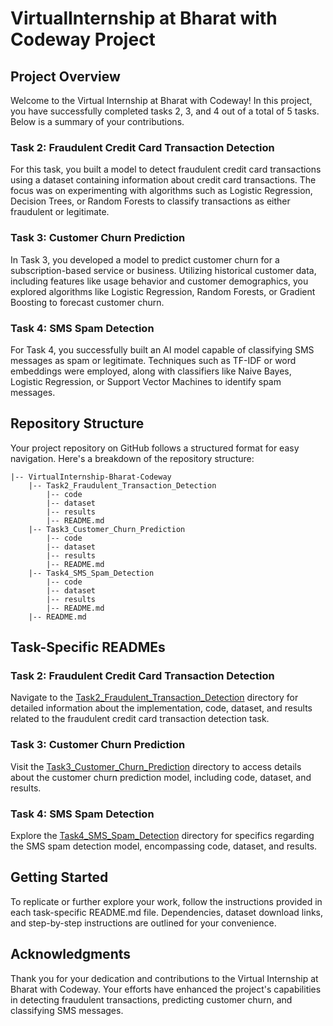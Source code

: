 # VirtualInternship at Bharat with Codeway Project

## Project Overview
Welcome to the Virtual Internship at Bharat with Codeway! In this project, you have successfully completed tasks 2, 3, and 4 out of a total of 5 tasks. Below is a summary of your contributions.

### Task 2: Fraudulent Credit Card Transaction Detection
For this task, you built a model to detect fraudulent credit card transactions using a dataset containing information about credit card transactions. The focus was on experimenting with algorithms such as Logistic Regression, Decision Trees, or Random Forests to classify transactions as either fraudulent or legitimate.

### Task 3: Customer Churn Prediction
In Task 3, you developed a model to predict customer churn for a subscription-based service or business. Utilizing historical customer data, including features like usage behavior and customer demographics, you explored algorithms like Logistic Regression, Random Forests, or Gradient Boosting to forecast customer churn.

### Task 4: SMS Spam Detection
For Task 4, you successfully built an AI model capable of classifying SMS messages as spam or legitimate. Techniques such as TF-IDF or word embeddings were employed, along with classifiers like Naive Bayes, Logistic Regression, or Support Vector Machines to identify spam messages.

## Repository Structure
Your project repository on GitHub follows a structured format for easy navigation. Here's a breakdown of the repository structure:

```
|-- VirtualInternship-Bharat-Codeway
    |-- Task2_Fraudulent_Transaction_Detection
        |-- code
        |-- dataset
        |-- results
        |-- README.md
    |-- Task3_Customer_Churn_Prediction
        |-- code
        |-- dataset
        |-- results
        |-- README.md
    |-- Task4_SMS_Spam_Detection
        |-- code
        |-- dataset
        |-- results
        |-- README.md
    |-- README.md
```

## Task-Specific READMEs

### Task 2: Fraudulent Credit Card Transaction Detection
Navigate to the [Task2_Fraudulent_Transaction_Detection](./Task2_Fraudulent_Transaction_Detection) directory for detailed information about the implementation, code, dataset, and results related to the fraudulent credit card transaction detection task.

### Task 3: Customer Churn Prediction
Visit the [Task3_Customer_Churn_Prediction](./Task3_Customer_Churn_Prediction) directory to access details about the customer churn prediction model, including code, dataset, and results.

### Task 4: SMS Spam Detection
Explore the [Task4_SMS_Spam_Detection](./Task4_SMS_Spam_Detection) directory for specifics regarding the SMS spam detection model, encompassing code, dataset, and results.

## Getting Started
To replicate or further explore your work, follow the instructions provided in each task-specific README.md file. Dependencies, dataset download links, and step-by-step instructions are outlined for your convenience.

## Acknowledgments
Thank you for your dedication and contributions to the Virtual Internship at Bharat with Codeway. Your efforts have enhanced the project's capabilities in detecting fraudulent transactions, predicting customer churn, and classifying SMS messages.

